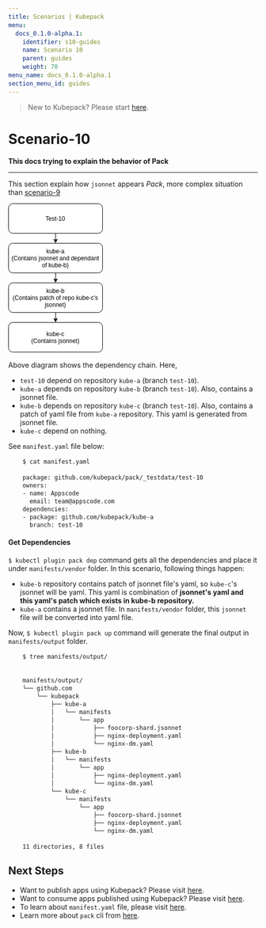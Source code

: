 ```yaml
---
title: Scenarios | Kubepack
menu:
  docs_0.1.0-alpha.1:
    identifier: s10-guides
    name: Scenario 10
    parent: guides
    weight: 70
menu_name: docs_0.1.0-alpha.1
section_menu_id: guides
---
```


> New to Kubepack? Please start [here](/docs/concepts/README.md).

# Scenario-10

**This docs trying to explain the behavior of Pack**
***

This section explain how `jsonnet` appears *Pack*,
more complex situation than [scenario-9](./snenario-9.md)

![alt text](/docs/_testdata/test-10/test-10.jpg)

Above diagram shows the dependency chain. Here,

 - `test-10` depend on repository `kube-a` (branch `test-10`).
 - `kube-a` depends on repository `kube-b` (branch `test-10`). Also, contains a jsonnet file.
 - `kube-b` depends on repository `kube-c` (branch `test-10`).
  Also, contains a patch of yaml file from `kube-a` repository.
 This yaml is generated from jsonnet file.
 - `kube-c` depend on nothing.

See `manifest.yaml` file below:

```console
    $ cat manifest.yaml

    package: github.com/kubepack/pack/_testdata/test-10
    owners:
    - name: Appscode
      email: team@appscode.com
    dependencies:
    - package: github.com/kubepack/kube-a
      branch: test-10

```

#### Get Dependencies

`$ kubectl plugin pack dep` command gets all the dependencies and place it under `manifests/vendor` folder.
 In this scenario, following things happen:

  - `kube-b` repository contains patch of jsonnet file's yaml,
   so `kube-c`'s jsonnet will be yaml. This yaml is combination of
   **jsonnet's yaml and this yaml's patch which exists in kube-b repository.**
  -  `kube-a` contains a jsonnet file.
  In `manifests/vendor` folder, this `jsonnet` file will be converted into yaml file.


Now, `$ kubectl plugin pack up` command will generate the final output in `manifests/output` folder.

```console
    $ tree manifests/output/


    manifests/output/
    └── github.com
        └── kubepack
            ├── kube-a
            │   └── manifests
            │       └── app
            │           ├── foocorp-shard.jsonnet
            │           ├── nginx-deployment.yaml
            │           └── nginx-dm.yaml
            ├── kube-b
            │   └── manifests
            │       └── app
            │           ├── nginx-deployment.yaml
            │           └── nginx-dm.yaml
            └── kube-c
                └── manifests
                    └── app
                        ├── foocorp-shard.jsonnet
                        ├── nginx-deployment.yaml
                        └── nginx-dm.yaml

    11 directories, 8 files
```

## Next Steps

- Want to publish apps using Kubepack? Please visit [here](/docs/concepts/how/publisher.md).
- Want to consume apps published using Kubepack? Please visit [here](/docs/concepts/how/user.md).
- To learn about `manifest.yaml` file, please visit [here](/docs/concepts/how/manifest.md).
- Learn more about `pack` cli from [here](/docs/concepts/how/cli.md).
